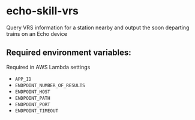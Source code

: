 # echo-skill-vrs
Query VRS information for a station nearby and output the soon departing trains on an Echo device

## Required environment variables:

Required in AWS Lambda settings

- `APP_ID`
- `ENDPOINT_NUMBER_OF_RESULTS`
- `ENDPOINT_HOST`
- `ENDPOINT_PATH`
- `ENDPOINT_PORT`
- `ENDPOINT_TIMEOUT`

